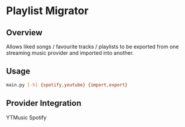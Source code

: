 # Playlist Migrator

## Overview

Allows liked songs / favourite tracks / playlists to be exported from one streaming music provider and imported into another.

## Usage

```bash
main.py [-h] {spotify,youtube} {import,export}
```

## Provider Integration

YTMusic
Spotify
